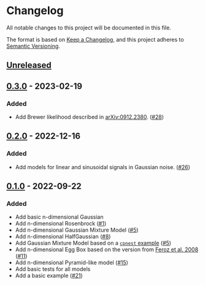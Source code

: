 # Changelog

All notable changes to this project will be documented in this file.

The format is based on [Keep a Changelog](https://keepachangelog.com/en/1.0.0/),
and this project adheres to [Semantic Versioning](https://semver.org/spec/v2.0.0.html).

## [Unreleased]


## [0.3.0] - 2023-02-19

### Added

- Add Brewer likelihood described in [arXiv:0912.2380](https://arxiv.org/abs/0912.2380). ([#28](https://github.com/mj-will/nessai-models/pull/28))

## [0.2.0] - 2022-12-16

### Added

- Add models for linear and sinusoidal signals in Gaussian noise. ([#26](https://github.com/mj-will/nessai-models/pull/26))

## [0.1.0] - 2022-09-22

### Added

- Add basic n-dimensional Gaussian
- Add n-dimensional Rosenbrock ([#1](https://github.com/mj-will/nessai-models/pull/1))
- Add n-dimensional Gaussian Mixture Model ([#5](https://github.com/mj-will/nessai-models/pull/5))
- Add n-dimensional HalfGaussian ([#8](https://github.com/mj-will/nessai-models/pull/8))
- Add Gaussian Mixture Model based on a [`cpnest` example](https://github.com/johnveitch/cpnest/blob/master/examples/gaussianmixture.py) ([#5](https://github.com/mj-will/nessai-models/pull/5))
- Add n-dimensional Egg Box based on the version from [Feroz et al. 2008](https://arxiv.org/abs/0809.3437) ([#11](https://github.com/mj-will/nessai-models/pull/11))
- Add n-dimensional Pyramid-like model ([#15](https://github.com/mj-will/nessai-models/pull/15))
- Add basic tests for all models
- Add a basic example ([#21](https://github.com/mj-will/nessai-models/pull/21))

[Unreleased]: https://github.com/mj-will/nessai-models/compare/v0.3.0...HEAD
[0.3.0]: https://github.com/mj-will/nessai-models/compare/v0.2.0...v0.3.0
[0.2.0]: https://github.com/mj-will/nessai-models/compare/v0.1.0...v0.2.0
[0.1.0]: https://github.com/mj-will/nessai-models/releases/tag/v0.1.0
